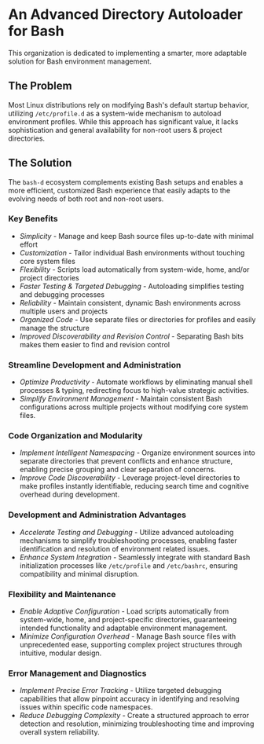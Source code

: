 # An Advanced Directory Autoloader for Bash

This organization is dedicated to implementing a smarter, more adaptable solution for Bash environment management.

## The Problem

Most Linux distributions rely on modifying Bash's default startup behavior, utilizing `/etc/profile.d` as a system-wide mechanism to autoload environment profiles. While this approach has significant value, it lacks sophistication and general availability for non-root users & project directories.

## The Solution

The `bash-d` ecosystem complements existing Bash setups and enables a more efficient, customized Bash experience that easily adapts to the evolving needs of both root and non-root users.

### Key Benefits

* _Simplicity_ - Manage and keep Bash source files up-to-date with minimal effort
* _Customization_ - Tailor individual Bash environments without touching core system files
* _Flexibility_ - Scripts load automatically from system-wide, home, and/or project directories
* _Faster Testing & Targeted Debugging_ - Autoloading simplifies testing and debugging processes
* _Reliability_ - Maintain consistent, dynamic Bash environments across multiple users and projects
* _Organized Code_ - Use separate files or directories for profiles and easily manage the structure
* _Improved Discoverability and Revision Control_ - Separating Bash bits makes them easier to find and revision control

### Streamline Development and Administration

* _Optimize Productivity_ - Automate workflows by eliminating manual shell processes & typing, redirecting focus to high-value strategic activities.
* _Simplify Environment Management_ - Maintain consistent Bash configurations across multiple projects without modifying core system files.

### Code Organization and Modularity

* _Implement Intelligent Namespacing_ - Organize environment sources into separate directories that prevent conflicts and enhance structure, enabling precise grouping and clear separation of concerns.
* _Improve Code Discoverability_ - Leverage project-level directories to make profiles instantly identifiable, reducing search time and cognitive overhead during development.

### Development and Administration Advantages

* _Accelerate Testing and Debugging_ - Utilize advanced autoloading mechanisms to simplify troubleshooting processes, enabling faster identification and resolution of environment related issues.
* _Enhance System Integration_ - Seamlessly integrate with standard Bash initialization processes like `/etc/profile` and `/etc/bashrc`, ensuring compatibility and minimal disruption.

### Flexibility and Maintenance

* _Enable Adaptive Configuration_ - Load scripts automatically from system-wide, home, and project-specific directories, guaranteeing intended functionality and adaptable environment management.
* _Minimize Configuration Overhead_ - Manage Bash source files with unprecedented ease, supporting complex project structures through intuitive, modular design.

### Error Management and Diagnostics

* _Implement Precise Error Tracking_ - Utilize targeted debugging capabilities that allow pinpoint accuracy in identifying and resolving issues within specific code namespaces.
* _Reduce Debugging Complexity_ - Create a structured approach to error detection and resolution, minimizing troubleshooting time and improving overall system reliability.
